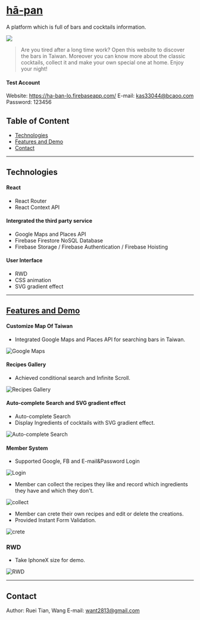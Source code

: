 # [hā-pan](https://ha-ban-lo.firebaseapp.com/)

A platform which is full of bars and cocktails information.

![](https://i.imgur.com/Yu5SkTe.gif)


> Are you tired after a long time work? 
> Open this website to discover the bars in Taiwan. Moreover you can know more about the classic cocktails, collect it and make your own special one at home. Enjoy your night! 

#### Test Account
Website: https://ha-ban-lo.firebaseapp.com/
E-mail: kas33044@bcaoo.com
Password: 123456

## Table of Content
* [Technologies](#Technologies)
* [Features and Demo](#Features-and-Demo)
* [Contact](#Contact)

---
## Technologies

#### React
* React Router
* React Context API

#### Intergrated the third party service
* Google Maps and Places API
* Firebase Firestore NoSQL Database
* Firebase Storage / Firebase Authentication / Firebase Hoisting

#### User Interface
* RWD
* CSS animation
* SVG gradient effect

---
## [Features and Demo](https://ha-ban-lo.firebaseapp.com/)
#### Customize Map Of Taiwan
* Integrated Google Maps and Places API for searching bars in Taiwan.

![Google Maps](https://i.imgur.com/4SzIHNc.gif)

#### Recipes Gallery
* Achieved conditional search and Infinite Scroll.

![Recipes Gallery](https://i.imgur.com/3IRQ5Q5.gif)


#### Auto-complete Search and SVG gradient effect 

* Auto-complete Search
* Display Ingredients of cocktails with SVG gradient effect.

![Auto-complete Search](https://i.imgur.com/CTalSp5.gif)


#### Member System
* Supported Google, FB and E-mail&Password Login

![Login](https://i.imgur.com/e8hZzMU.gif)
* Member can collect the recipes they like and record which ingredients they have and which they don't. 

![collect](https://i.imgur.com/pqz37yE.gif)

* Member can crete their own recipes and edit or delete the creations.
* Provided Instant Form Validation.

![crete](https://i.imgur.com/HmAWhIx.gif)

### RWD 

* Take IphoneX size for demo.

![RWD](https://firebasestorage.googleapis.com/v0/b/ha-ban-lo.appspot.com/o/assets%2Fha-ban-lo%2Fmobile.gif?alt=media&token=ef43a3fc-14cd-47ce-a854-5b28655aebec)


--- 
## Contact
Author: Ruei Tian, Wang
E-mail: [want2813@gmail.com](mailto:want2813@gmail.com)